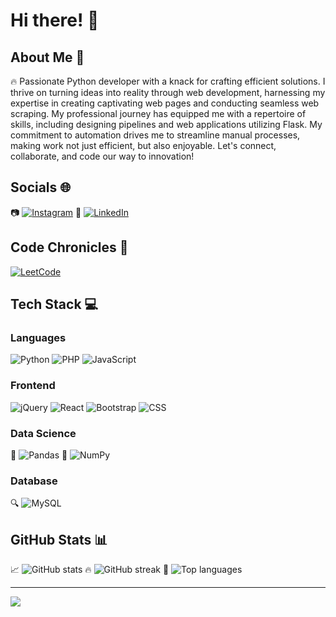 # Hi there! 👋

<!--
**Arun28S12/Arun28S12** is a ✨ _special_ ✨ repository because its `README.md` (this file) appears on your GitHub profile.

Here are some ideas to get you started:
- 🔭 I’m currently working on ...
- 🌱 I’m currently learning ...
- 👯 I’m looking to collaborate on ...
- 🤔 I’m looking for help with ...
- 💬 Ask me about ...
- 📫 How to reach me: ...
- 😄 Pronouns: ...
- ⚡ Fun fact: ...
-->

## About Me 💫
🔥 Passionate Python developer with a knack for crafting efficient solutions. I thrive on turning ideas into reality through web development, harnessing my expertise in creating captivating web pages and conducting seamless web scraping. My professional journey has equipped me with a repertoire of skills, including designing pipelines and web applications utilizing Flask. My commitment to automation drives me to streamline manual processes, making work not just efficient, but also enjoyable. Let's connect, collaborate, and code our way to innovation!

## Socials 🌐
📷 [![Instagram](https://img.shields.io/badge/Instagram-%23E4405F.svg?logo=Instagram&logoColor=white)](https://instagram.com/mr.arunrajput)
👔 [![LinkedIn](https://img.shields.io/badge/LinkedIn-%230077B5.svg?logo=linkedin&logoColor=white)]([https://linkedin.com/in/arunsing](https://www.linkedin.com/in/arun-singh-shekhawat-672339223))
## Code Chronicles 🚀
[![LeetCode](https://img.shields.io/badge/LeetCode-%23FFA116.svg?logo=leetcode&logoColor=white)](https://leetcode.com/arunsinghrajput4080/)


## Tech Stack 💻
### Languages

![Python](https://img.shields.io/badge/python-⭐⭐⭐⭐-3670A0?style=plastic&logo=python&logoColor=ffdd54)
![PHP](https://img.shields.io/badge/php-⭐⭐⭐-%23777BB4.svg?style=plastic&logo=php&logoColor=white)
![JavaScript](https://img.shields.io/badge/javascript-⭐⭐⭐-%23323330.svg?style=plastic&logo=javascript&logoColor=%23F7DF1E)


### Frontend
![jQuery](https://img.shields.io/badge/jquery-%230769AD.svg?style=plastic&logo=jquery&logoColor=white)
![React](https://img.shields.io/badge/react-%2320232a.svg?style=plastic&logo=react&logoColor=%2361DAFB)
![Bootstrap](https://img.shields.io/badge/bootstrap-%23563D7C.svg?style=plastic&logo=bootstrap&logoColor=white)
![CSS](https://img.shields.io/badge/css-%231572B6.svg?style=plastic&logo=css3&logoColor=white)

### Data Science
🐼 ![Pandas](https://img.shields.io/badge/pandas-%23150458.svg?style=plastic&logo=pandas&logoColor=white)
🧮 ![NumPy](https://img.shields.io/badge/numpy-%23013243.svg?style=plastic&logo=numpy&logoColor=white)

### Database
🔍 ![MySQL](https://img.shields.io/badge/mysql-%2300f.svg?style=plastic&logo=mysql&logoColor=white)

## GitHub Stats 📊
📈 ![GitHub stats](https://github-readme-stats.vercel.app/api?username=ARUN28S12&show_icons=true&theme=dark&count_private=true&cache=off&token=YOUR_GITHUB_TOKEN)
🔥 ![GitHub streak](https://github-readme-streak-stats.herokuapp.com/?user=ARUN28S12&theme=dark&cache=off&token=YOUR_GITHUB_TOKEN)
🚀 ![Top languages](https://github-readme-stats.vercel.app/api/top-langs/?username=ARUN28S12&layout=compact&theme=dark&langs_count=6&cache=off&token=YOUR_GITHUB_TOKEN)

---

[![](https://visitcount.itsvg.in/api?id=ARUN28S12&icon=0&color=0)](https://visitcount.itsvg.in)

<!-- Proudly created with GPRM ( https://gprm.itsvg.in ) -->
